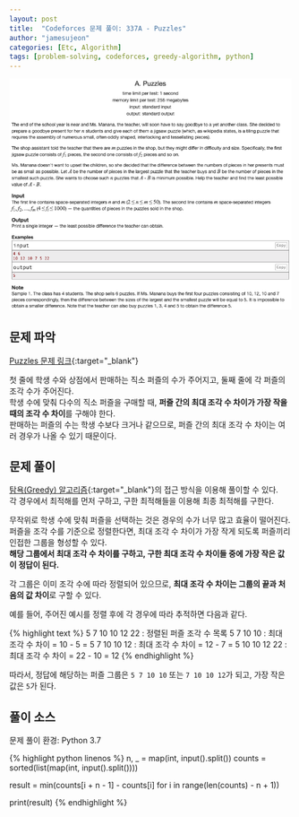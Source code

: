 ```yaml
---
layout: post
title:  "Codeforces 문제 풀이: 337A - Puzzles"
author: "jamesujeon"
categories: [Etc, Algorithm]
tags: [problem-solving, codeforces, greedy-algorithm, python]
---
```


![337A - Puzzles](assets/codeforces_337a_puzzles.png "337A - Puzzles")

## 문제 파악

[Puzzles 문제 링크](http://codeforces.com/problemset/problem/337/A){:target="_blank"}

첫 줄에 학생 수와 상점에서 판매하는 직소 퍼즐의 수가 주어지고, 둘째 줄에 각 퍼즐의 조각 수가 주어진다.  
학생 수에 맞춰 다수의 직소 퍼즐을 구매할 때, **퍼즐 간의 최대 조각 수 차이가 가장 작을 때의 조각 수 차이**를 구해야 한다.  
판매하는 퍼즐의 수는 학생 수보다 크거나 같으므로, 퍼즐 간의 최대 조각 수 차이는 여러 경우가 나올 수 있기 때문이다.

## 문제 풀이

[탐욕(Greedy) 알고리즘][탐욕 알고리즘]{:target="_blank"}의 접근 방식을 이용해 풀이할 수 있다.  
각 경우에서 최적해를 먼저 구하고, 구한 최적해들을 이용해 최종 최적해를 구한다.

무작위로 학생 수에 맞춰 퍼즐을 선택하는 것은 경우의 수가 너무 많고 효율이 떨어진다.  
퍼즐을 조각 수를 기준으로 정렬한다면, 최대 조각 수 차이가 가장 작게 되도록 퍼즐끼리 인접한 그룹을 형성할 수 있다.  
**해당 그룹에서 최대 조각 수 차이를 구하고, 구한 최대 조각 수 차이들 중에 가장 작은 값이 정답이 된다.**

각 그룹은 이미 조각 수에 따라 정렬되어 있으므로, **최대 조각 수 차이는 그룹의 끝과 처음의 값 차이**로 구할 수 있다.

예를 들어, 주어진 예시를 정렬 후에 각 경우에 따라 추적하면 다음과 같다.

{% highlight text %}
5 7 10 10 12 22 : 정렬된 퍼즐 조각 수 목록
5 7 10 10       : 최대 조각 수 차이 = 10 - 5 = 5
  7 10 10 12    : 최대 조각 수 차이 = 12 - 7 = 5
    10 10 12 22 : 최대 조각 수 차이 = 22 - 10 = 12
{% endhighlight %}

따라서, 정답에 해당하는 퍼즐 그룹은 `5 7 10 10` 또는 `7 10 10 12`가 되고, 가장 작은 값은 `5`가 된다.

## 풀이 소스

문제 풀이 환경: Python 3.7

{% highlight python linenos %}
n, _ = map(int, input().split())
counts = sorted(list(map(int, input().split())))

result = min(counts[i + n - 1] - counts[i] for i in range(len(counts) - n + 1))

print(result)
{% endhighlight %}

[탐욕 알고리즘]: https://en.wikipedia.org/wiki/Greedy_algorithm
